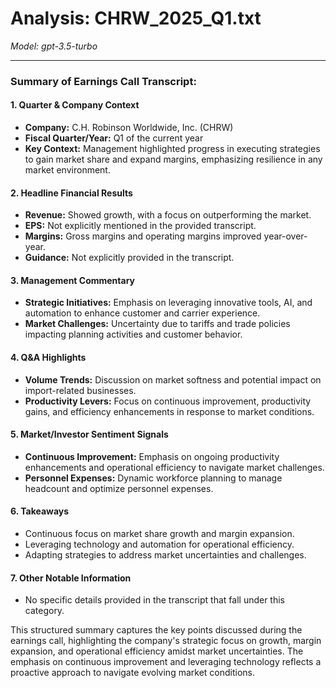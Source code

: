 # Analysis: CHRW_2025_Q1.txt

*Model: gpt-3.5-turbo*

---

### Summary of Earnings Call Transcript:

#### 1. **Quarter & Company Context**
   - **Company:** C.H. Robinson Worldwide, Inc. (CHRW)
   - **Fiscal Quarter/Year:** Q1 of the current year
   - **Key Context:** Management highlighted progress in executing strategies to gain market share and expand margins, emphasizing resilience in any market environment.

#### 2. **Headline Financial Results**
   - **Revenue:** Showed growth, with a focus on outperforming the market.
   - **EPS:** Not explicitly mentioned in the provided transcript.
   - **Margins:** Gross margins and operating margins improved year-over-year.
   - **Guidance:** Not explicitly provided in the transcript.

#### 3. **Management Commentary**
   - **Strategic Initiatives:** Emphasis on leveraging innovative tools, AI, and automation to enhance customer and carrier experience.
   - **Market Challenges:** Uncertainty due to tariffs and trade policies impacting planning activities and customer behavior.

#### 4. **Q&A Highlights**
   - **Volume Trends:** Discussion on market softness and potential impact on import-related businesses.
   - **Productivity Levers:** Focus on continuous improvement, productivity gains, and efficiency enhancements in response to market conditions.

#### 5. **Market/Investor Sentiment Signals**
   - **Continuous Improvement:** Emphasis on ongoing productivity enhancements and operational efficiency to navigate market challenges.
   - **Personnel Expenses:** Dynamic workforce planning to manage headcount and optimize personnel expenses.

#### 6. **Takeaways**
   - Continuous focus on market share growth and margin expansion.
   - Leveraging technology and automation for operational efficiency.
   - Adapting strategies to address market uncertainties and challenges.

#### 7. **Other Notable Information**
   - No specific details provided in the transcript that fall under this category.

This structured summary captures the key points discussed during the earnings call, highlighting the company's strategic focus on growth, margin expansion, and operational efficiency amidst market uncertainties. The emphasis on continuous improvement and leveraging technology reflects a proactive approach to navigate evolving market conditions.